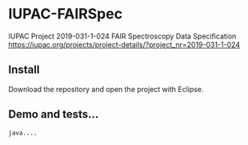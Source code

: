 # IUPAC-FAIRSpec
IUPAC Project 2019-031-1-024 FAIR Spectroscopy Data Specification https://iupac.org/projects/project-details/?project_nr=2019-031-1-024

## Install

Download the repository and open the project with Eclipse.

## Demo and tests...

```
java....
```
